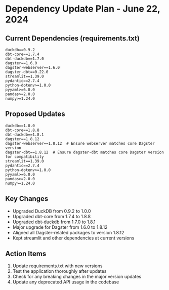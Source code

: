# Dependency Update Plan - June 22, 2024

## Current Dependencies (requirements.txt)
```
duckdb==0.9.2
dbt-core==1.7.4
dbt-duckdb==1.7.0
dagster==1.6.0
dagster-webserver==1.6.0
dagster-dbt==0.22.0
streamlit==1.39.0
pydantic==2.7.4
python-dotenv>=1.0.0
pyyaml>=6.0.0
pandas>=2.0.0
numpy>=1.24.0
```

## Proposed Updates
```
duckdb==1.0.0
dbt-core==1.8.8
dbt-duckdb==1.8.1
dagster==1.8.12
dagster-webserver==1.8.12  # Ensure webserver matches core Dagster version
dagster-dbt==1.8.12  # Ensure dagster-dbt matches core Dagster version for compatibility
streamlit==1.39.0
pydantic==2.7.4
python-dotenv>=1.0.0
pyyaml>=6.0.0
pandas>=2.0.0
numpy>=1.24.0
```

## Key Changes
- Upgraded DuckDB from 0.9.2 to 1.0.0
- Upgraded dbt-core from 1.7.4 to 1.8.8
- Upgraded dbt-duckdb from 1.7.0 to 1.8.1
- Major upgrade for Dagster from 1.6.0 to 1.8.12
- Aligned all Dagster-related packages to version 1.8.12
- Kept streamlit and other dependencies at current versions

## Action Items
1. Update requirements.txt with new versions
2. Test the application thoroughly after updates
3. Check for any breaking changes in the major version updates
4. Update any deprecated API usage in the codebase
